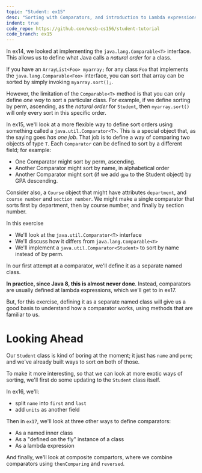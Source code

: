 ```yaml
---
topic: "Student: ex15"
desc: "Sorting with Comparators, and introduction to Lambda expressions"
indent: true
code_repo: https://github.com/ucsb-cs156/student-tutorial
code_branch: ex15
---
```


In ex14, we looked at implementing the `java.lang.Comparable<T>` interface.  This allows us to define what Java calls a *natural order* for a class.   

If you have an `ArrayList<Foo> myarray;` for any class `Foo` that implements the `java.lang.Comparable<Foo>` interface, you can sort that array  can be sorted by simply invoking `myarray.sort();`.    

However, the limitation of the `Comparable<T>` method is that you can only define *one way* to sort a particular class.  For example, if we define sorting by perm, ascending, as the *natural order* for `Student`, then `myarray.sort()` will only every sort in this specific order.

In ex15, we'll look at a more flexible way to define sort orders using something called a `java.util.Comparator<T>`.  This is a special object that, as the saying goes *has one job*.  That job is to define a way of comparing two objects of type `T`.    Each `Comparator` can be defined to sort by a different field; for example:

* One Comparator might sort by perm, ascending.
* Another Comparator might sort by name, in alphabetical order
* Another Comparator might sort (if we add `gpa` to the Student object) by GPA descending.

Consider also, a `Course` object that might have attributes `department`, and `course number` and `section number`.  We might make a single comparator that sorts first by department, then by course number, and finally by section number.

In this exercise

* We'll look at the `java.util.Comparator<T>` interface
* We'll discuss how it differs from `java.lang.Comparable<T>`
* We'll implement a `java.util.Comparator<Student>` to sort by name instead of by perm.  

In our first attempt at a comparator, we'll define it as a separate named class.

**In practice, since Java 8, this is almost never done**. Instead, comparators are usually defined at lambda expressions, which we'll get to in ex17.

But, for this exercise, defining it as a separate named class will give us a good basis to understand how a comparator works, using methods that are familiar to us.

# Looking Ahead

Our `Student` class is kind of boring at the moment; it just has `name` and `perm`; and we've already built ways to sort on both of those.

To make it more interesting, so that we can look at more exotic ways of sorting, we'll first do some updating to the `Student` class itself.

In ex16, we'll:
* split `name` into `first` and `last`
* add `units` as another field

Then in `ex17`, we'll look at three other ways to define comparators:
* As a named inner class
* As a "defined on the fly" instance of a class 
* As a lambda expression

And finally, we'll look at composite compartors, where we combine comparators using `thenComparing` and `reversed`.

